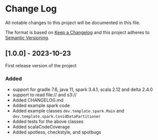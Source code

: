 
# Change Log
All notable changes to this project will be documented in this file.

The format is based on [Keep a Changelog](http://keepachangelog.com/)
and this project adheres to [Semantic Versioning](http://semver.org/).

## [1.0.0] - 2023-10-23

First release version of the project

### Added
- support for gradle 7.6, java 11, spark 3.4.1, scala 2.12 and delta 2.4.0
- support to read file:// and s3://
- Added CHANGELOG.md
- Added example spark code
- Added example classes `dev.template.spark.Main` and `dev.template.spark.CovidDataPartitioner`
- Added tests for the above classes
- Added scalaCodeCoverage
- Added spotless, checkstyle, and spotbugs